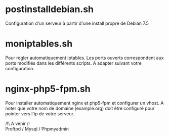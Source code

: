 postinstalldebian.sh
====================

Configuration d'un serveur à partir d'une install propre de Debian 7.5



moniptables.sh
==============

Pour règler automatiquement iptables. 
Les ports ouverts correspondent aux ports modifiés dans les différents scripts.
A adapter suivant votre configuration.


nginx-php5-fpm.sh
==============

Pour installer automatiquement nginx et php5-fpm et configurer un vhost.
A noter que votre nom de domaine (example.org) doit être configuré pour pointer vers l'ip de votre serveur.


/!\ A venir /!\
Proftpd / Mysql / Phpmyadmin
